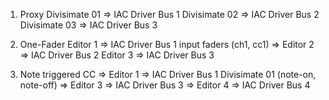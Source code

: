 1) Proxy
Divisimate 01                       => IAC Driver Bus 1
Divisimate 02                       => IAC Driver Bus 2
Divisimate 03                       => IAC Driver Bus 3

2) One-Fader
                           Editor 1 => IAC Driver Bus 1
input faders (ch1, cc1) => Editor 2 => IAC Driver Bus 2
                           Editor 3 => IAC Driver Bus 3

3) Note triggered CC
                                  => Editor 1 => IAC Driver Bus 1
Divisimate 01 (note-on, note-off) => Editor 3 => IAC Driver Bus 3
                                  => Editor 4 => IAC Driver Bus 4

